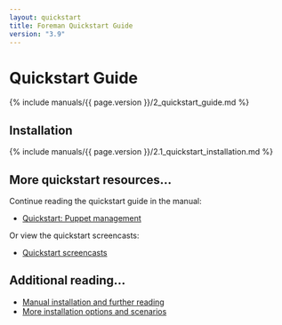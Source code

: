 ```yaml
---
layout: quickstart
title: Foreman Quickstart Guide
version: "3.9"
---
```


# Quickstart Guide

{% include manuals/{{ page.version }}/2_quickstart_guide.md %}

## Installation

{% include manuals/{{ page.version }}/2.1_quickstart_installation.md %}

## More quickstart resources...

Continue reading the quickstart guide in the manual:

* [Quickstart: Puppet management](/manuals/{{page.version}}/index.html#2.2PuppetManagement)

Or view the quickstart screencasts:

* [Quickstart screencasts](/media.html#screencasts)

## Additional reading...

* [Manual installation and further reading](/manuals/{{page.version}}/index.html)
* [More installation options and scenarios](/manuals/{{page.version}}/index.html#3.2.2InstallerOptions)
